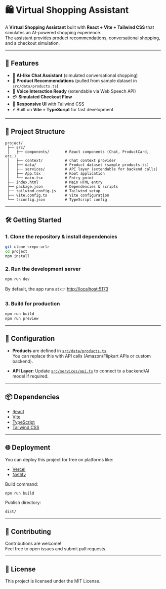 # 🛍️ Virtual Shopping Assistant

A **Virtual Shopping Assistant** built with **React + Vite + Tailwind CSS** that simulates an AI-powered shopping experience.  
The assistant provides product recommendations, conversational shopping, and a checkout simulation.

---

## 🚀 Features
- 🤖 **AI-like Chat Assistant** (simulated conversational shopping)
- 🛒 **Product Recommendations** (pulled from sample dataset in `src/data/products.ts`)
- 🎤 **Voice Interaction Ready** (extendable via Web Speech API)
- 💳 **Simulated Checkout Flow**
- 🎨 **Responsive UI** with Tailwind CSS
- ⚡ Built on **Vite + TypeScript** for fast development

---

## 📂 Project Structure
```
project/
 ├── src/
 │   ├── components/       # React components (Chat, ProductCard, etc.)
 │   ├── context/          # Chat context provider
 │   ├── data/             # Product dataset (sample products.ts)
 │   ├── services/         # API layer (extendable for backend calls)
 │   ├── App.tsx           # Root application
 │   └── main.tsx          # Entry point
 ├── index.html            # Main HTML entry
 ├── package.json          # Dependencies & scripts
 ├── tailwind.config.js    # Tailwind setup
 ├── vite.config.ts        # Vite configuration
 └── tsconfig.json         # TypeScript config
```

---

## 🛠️ Getting Started

### 1. Clone the repository & install dependencies
```bash
git clone <repo-url>
cd project
npm install
```

### 2. Run the development server
```bash
npm run dev
```
By default, the app runs at 👉 [http://localhost:5173](http://localhost:5173)

### 3. Build for production
```bash
npm run build
npm run preview
```

---

## 🔧 Configuration

- **Products** are defined in [`src/data/products.ts`](src/data/products.ts).  
  You can replace this with API calls (Amazon/Flipkart APIs or custom backend).

- **API Layer**: Update [`src/services/api.ts`](src/services/api.ts) to connect to a backend/AI model if required.

---

## 📦 Dependencies
- [React](https://react.dev/)  
- [Vite](https://vitejs.dev/)  
- [TypeScript](https://www.typescriptlang.org/)  
- [Tailwind CSS](https://tailwindcss.com/)  

---

## 🌐 Deployment
You can deploy this project for free on platforms like:
- [Vercel](https://vercel.com/)
- [Netlify](https://www.netlify.com/)

Build command:
```bash
npm run build
```
Publish directory:
```
dist/
```

---

## 🤝 Contributing
Contributions are welcome!  
Feel free to open issues and submit pull requests.

---

## 📜 License
This project is licensed under the MIT License.
